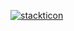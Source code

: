 [![stackticon](https://firebasestorage.googleapis.com/v0/b/stackticon-81399.appspot.com/o/images%2F1704859296399?alt=media&token=1e2c6b9d-6eb6-4f9f-8807-47b31ac8d05e)](https://github.com/msdio/stackticon)
